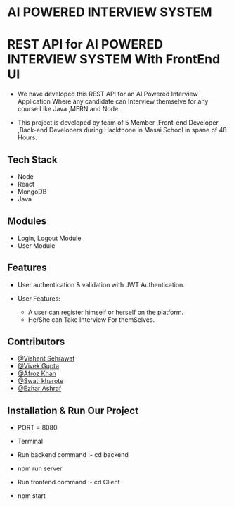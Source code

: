 

# AI POWERED INTERVIEW SYSTEM



# REST API for AI POWERED INTERVIEW SYSTEM With FrontEnd UI

* We have developed this REST API for an AI Powered    Interview Application Where any candidate can Interview themselve for any course Like Java ,MERN and Node.

* This project is developed by team of 5 Member ,Front-end Developer ,Back-end Developers during Hackthone in Masai School in spane of 48 Hours.

## Tech Stack

* Node 
* React
* MongoDB
* Java

## Modules

* Login, Logout Module
* User Module


## Features

* User authentication & validation with JWT Authentication.

* User Features:
    * A user can register himself or herself on the platform.
    * He/She can Take Interview For themSelves.
    


## Contributors


* [@Vishant Sehrawat](https://github.com/vishantsehrawat)
* [@Vivek Gupta](https://github.com/VivekGupta96)
* [@Afroz Khan](https://github.com/Afroz-Saifi)
* [@Swati kharote](https://github.com/swatikharote)
* [@Ezhar Ashraf](https://github.com/izhar100)


## Installation & Run Our Project

* PORT = 8080
* Terminal
* Run backend command :- cd backend  
* npm run server



* Run frontend command :- cd Client
 * npm start





